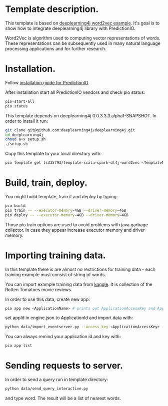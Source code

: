 # Template description.

This template is based on [deeplearning4j word2vec example](https://github.com/deeplearning4j/dl4j-0.0.3.3-examples/tree/master/src/main/java/org/deeplearning4j/word2vec). It's goal is to show how to integrate deeplearning4j library with PredictionIO.

Word2Vec is algorithm used to computing vector representations of words. These representations can be subsequently used in many natural language processing applications and for further research.

# Installation.

Follow [installation guide for PredictionIO](http://docs.prediction.io/install/).

After installation start all PredictionIO vendors and check pio status:
```bash
pio-start-all
pio status
```

This template depends on deeplearning4j 0.0.3.3.3.alpha1-SNAPSHOT. In order to install it run:
```bash
git clone git@github.com:deeplearning4j/deeplearning4j.git
cd deeplearning4j
chmod a+x setup.sh
./setup.sh
```

Copy this template to your local directory with:
```bash
pio template get ts335793/template-scala-spark-dl4j-word2vec <TemplateName>
```

# Build, train, deploy.

You might build template, train it and deploy by typing:
```bash
pio build
pio train -- --executor-memory=4GB --driver-memory=4GB
pio deploy -- --executor-memory=4GB --driver-memory=4GB
```
Those pio train options are used to avoid problems with java garbage collector. In case they appear increase executor memory and driver memory.

# Importing training data.

In this template there is are almost no restrictions for training data - each training example must consist of string of words.

You can import example training data from [kaggle](https://www.kaggle.com/c/sentiment-analysis-on-movie-reviews/data). It is collection of the Rotten Tomatoes movie reviews.

In order to use this data, create new app:
```bash
pio app new <ApplicationName> # prints out ApplicationAccessKey and ApplicationId
```
set appId in engine.json to ApplicationId and import data with:
```bash
python data/import_eventserver.py --access_key <ApplicationAccessKey> --file train.tsv
```

You can always remind your application id and key with:
```bash
pio app list
```

# Sending requests to server.

In order to send a query run in template directory:
```bash
python data/send_query_interactive.py
```
and type word. The result will be a list of nearest words.